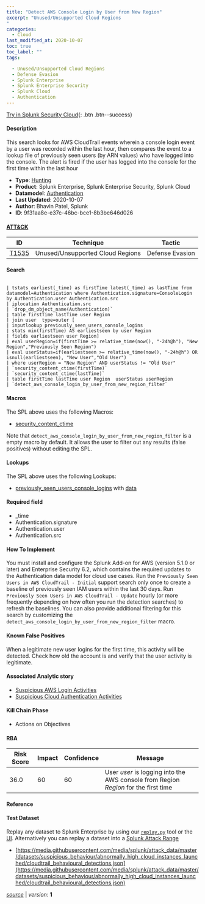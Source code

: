 ```yaml
---
title: "Detect AWS Console Login by User from New Region"
excerpt: "Unused/Unsupported Cloud Regions
"
categories:
  - Cloud
last_modified_at: 2020-10-07
toc: true
toc_label: ""
tags:

  - Unused/Unsupported Cloud Regions
  - Defense Evasion
  - Splunk Enterprise
  - Splunk Enterprise Security
  - Splunk Cloud
  - Authentication
---
```




[Try in Splunk Security Cloud](https://www.splunk.com/en_us/cyber-security.html){: .btn .btn--success}

#### Description

This search looks for AWS CloudTrail events wherein a console login event by a user was recorded within the last hour, then compares the event to a lookup file of previously seen users (by ARN values) who have logged into the console. The alert is fired if the user has logged into the console for the first time within the last hour

- **Type**: [Hunting](https://github.com/splunk/security_content/wiki/object-Analytic-Types)
- **Product**: Splunk Enterprise, Splunk Enterprise Security, Splunk Cloud
- **Datamodel**: [Authentication](https://docs.splunk.com/Documentation/CIM/latest/User/Authentication)
- **Last Updated**: 2020-10-07
- **Author**: Bhavin Patel, Splunk
- **ID**: 9f31aa8e-e37c-46bc-bce1-8b3be646d026


#### [ATT&CK](https://attack.mitre.org/)

| ID             | Technique        |  Tactic             |
| -------------- | ---------------- |-------------------- |
| [T1535](https://attack.mitre.org/techniques/T1535/) | Unused/Unsupported Cloud Regions | Defense Evasion |

#### Search

```

| tstats earliest(_time) as firstTime latest(_time) as lastTime from datamodel=Authentication where Authentication.signature=ConsoleLogin by Authentication.user Authentication.src 
| iplocation Authentication.src 
| `drop_dm_object_name(Authentication)` 
| table firstTime lastTime user Region 
| join user  type=outer [
| inputlookup previously_seen_users_console_logins 
| stats min(firstTime) AS earliestseen by user Region 
| fields earliestseen user Region] 
| eval userRegion=if(firstTime >= relative_time(now(), "-24h@h"), "New Region","Previously Seen Region") 
| eval userStatus=if(earliestseen >= relative_time(now(), "-24h@h") OR isnull(earliestseen), "New User","Old User") 
| where userRegion = "New Region" AND userStatus != "Old User" 
| `security_content_ctime(firstTime)` 
| `security_content_ctime(lastTime)` 
| table firstTime lastTime user Region  userStatus userRegion  
| `detect_aws_console_login_by_user_from_new_region_filter`
```

#### Macros
The SPL above uses the following Macros:
* [security_content_ctime](https://github.com/splunk/security_content/blob/develop/macros/security_content_ctime.yml)

Note that `detect_aws_console_login_by_user_from_new_region_filter` is a empty macro by default. It allows the user to filter out any results (false positives) without editing the SPL.

#### Lookups
The SPL above uses the following Lookups:

* [previously_seen_users_console_logins](https://github.com/splunk/security_content/blob/develop/lookups/previously_seen_users_console_logins.yml) with [data](https://github.com/splunk/security_content/tree/develop/lookups/previously_seen_users_console_logins.csv)

#### Required field
* _time
* Authentication.signature
* Authentication.user
* Authentication.src


#### How To Implement
You must install and configure the Splunk Add-on for AWS (version 5.1.0 or later) and Enterprise Security 6.2, which contains the required updates to the Authentication data model for cloud use cases. Run the `Previously Seen Users in AWS CloudTrail - Initial` support search only once to create a baseline of previously seen IAM users within the last 30 days. Run `Previously Seen Users in AWS CloudTrail - Update` hourly (or more frequently depending on how often you run the detection searches) to refresh the baselines. You can also provide additional filtering for this search by customizing the `detect_aws_console_login_by_user_from_new_region_filter` macro.

#### Known False Positives
When a legitimate new user logins for the first time, this activity will be detected. Check how old the account is and verify that the user activity is legitimate.

#### Associated Analytic story
* [Suspicious AWS Login Activities](/stories/suspicious_aws_login_activities)
* [Suspicious Cloud Authentication Activities](/stories/suspicious_cloud_authentication_activities)


#### Kill Chain Phase
* Actions on Objectives



#### RBA

| Risk Score  | Impact      | Confidence   | Message      |
| ----------- | ----------- |--------------|--------------|
| 36.0 | 60 | 60 | User $user$ is logging into the AWS console from Region $Region$ for the first time |




#### Reference


#### Test Dataset
Replay any dataset to Splunk Enterprise by using our [`replay.py`](https://github.com/splunk/attack_data#using-replaypy) tool or the [UI](https://github.com/splunk/attack_data#using-ui).
Alternatively you can replay a dataset into a [Splunk Attack Range](https://github.com/splunk/attack_range#replay-dumps-into-attack-range-splunk-server)


* [https://media.githubusercontent.com/media/splunk/attack_data/master/datasets/suspicious_behaviour/abnormally_high_cloud_instances_launched/cloudtrail_behavioural_detections.json](https://media.githubusercontent.com/media/splunk/attack_data/master/datasets/suspicious_behaviour/abnormally_high_cloud_instances_launched/cloudtrail_behavioural_detections.json)



[*source*](https://github.com/splunk/security_content/tree/develop/detections/cloud/detect_aws_console_login_by_user_from_new_region.yml) \| *version*: **1**